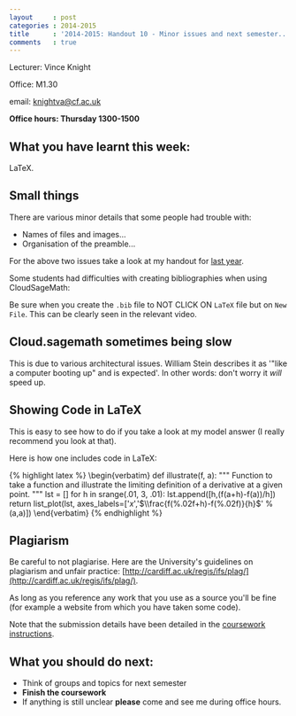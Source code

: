 ```yaml
---
layout     : post
categories : 2014-2015
title      : '2014-2015: Handout 10 - Minor issues and next semester...'
comments   : true
---
```

Lecturer: Vince Knight

Office: M1.30

email: knightva@cf.ac.uk

**Office hours: Thursday 1300-1500**

## What you have learnt this week:

LaTeX.

## Small things

There are various minor details that some people had trouble with:

- Names of files and images...
- Organisation of the preamble...

For the above two issues take a look at my handout for [last year]({{site.baseurl}}/Handouts/2013-2014/handout10).

Some students had difficulties with creating bibliographies when using CloudSageMath:

Be sure when you create the `.bib` file to NOT CLICK ON `LaTeX` file but on `New File`.
This can be clearly seen in the relevant video.

## Cloud.sagemath sometimes being slow

This is due to various architectural issues.
William Stein describes it as '"like a computer booting up" and is expected'.
In other words: don't worry it _will_ speed up.

## Showing Code in LaTeX

This is easy to see how to do if you take a look at my model answer (I really recommend you look at that).

Here is how one includes code in LaTeX:

{% highlight latex %}
\begin{verbatim}
def illustrate(f, a):
    """
    Function to take a function and illustrate the limiting definition of a derivative at a given point.
    """
    lst = []
    for h in srange(.01, 3, .01):
        lst.append([h,(f(a+h)-f(a))/h])
    return list_plot(lst, axes_labels=['$x$','$\\frac{f(%.02f+h)-f(%.02f)}{h}$' % (a,a)])
\end{verbatim}
{% endhighlight %}

## Plagiarism

Be careful to not plagiarise. Here are the University's guidelines on plagiarism and unfair practice: [http://cardiff.ac.uk/regis/ifs/plag/](http://cardiff.ac.uk/regis/ifs/plag/).

As long as you reference any work that you use as a source you'll be fine (for example a website from which you have taken some code).

Note that the submission details have been detailed in the [coursework instructions]({{site.baseurl}}/Assessment/IndividualCoursework/).

## What you should do next:

- Think of groups and topics for next semester
- **Finish the coursework**
- If anything is still unclear **please** come and see me during office hours.
